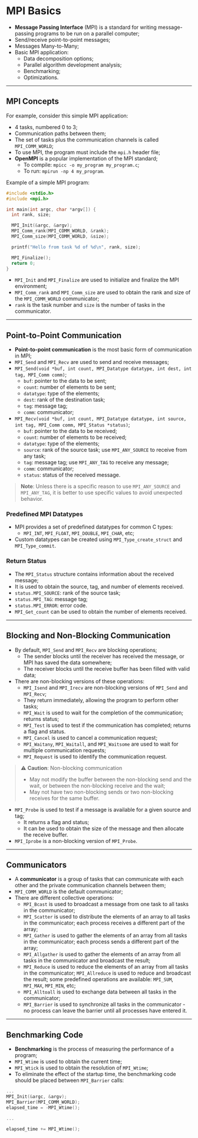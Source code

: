 # MPI Basics

* **Message Passing Interface** (MPI) is a standard for writing message-passing programs to be run on a parallel computer;
* Send/receive point-to-point messages;
* Messages Many-to-Many;
* Basic MPI application:
  * Data decomposition options;
  * Parallel algorithm development analysis;
  * Benchmarking;
  * Optimizations.

---

## MPI Concepts

For example, consider this simple MPI application:

* 4 tasks, numbered 0 to 3;
* Communication paths between them;
* The set of tasks plus the communication channels is called `MPI_COMM_WORLD`;
* To use MPI, the program must include the `mpi.h` header file;
* **OpenMPI** is a popular implementation of the MPI standard;
  * To compile: `mpicc -o my_program my_program.c`;
  * To run: `mpirun -np 4 my_program`.

Example of a simple MPI program:

```c
#include <stdio.h>
#include <mpi.h>

int main(int argc, char *argv[]) {
  int rank, size;

  MPI_Init(&argc, &argv);
  MPI_Comm_rank(MPI_COMM_WORLD, &rank);
  MPI_Comm_size(MPI_COMM_WORLD, &size);

  printf("Hello from task %d of %d\n", rank, size);

  MPI_Finalize();
  return 0;
}
```

* `MPI_Init` and `MPI_Finalize` are used to initialize and finalize the MPI environment;
* `MPI_Comm_rank` and `MPI_Comm_size` are used to obtain the rank and size of the `MPI_COMM_WORLD` communicator;
* `rank` is the task number and `size` is the number of tasks in the communicator.

---

## Point-to-Point Communication

* **Point-to-point communication** is the most basic form of communication in MPI;
* `MPI_Send` and `MPI_Recv` are used to send and receive messages;
* `MPI_Send(void *buf, int count, MPI_Datatype datatype, int dest, int tag, MPI_Comm comm)`;
  * `buf`: pointer to the data to be sent;
  * `count`: number of elements to be sent;
  * `datatype`: type of the elements;
  * `dest`: rank of the destination task;
  * `tag`: message tag;
  * `comm`: communicator;
* `MPI_Recv(void *buf, int count, MPI_Datatype datatype, int source, int tag, MPI_Comm comm, MPI_Status *status)`;
  * `buf`: pointer to the data to be received;
  * `count`: number of elements to be received;
  * `datatype`: type of the elements;
  * `source`: rank of the source task; use `MPI_ANY_SOURCE` to receive from any task;
  * `tag`: message tag; use `MPI_ANY_TAG` to receive any message;
  * `comm`: communicator;
  * `status`: status of the received message.

> **Note**: Unless there is a specific reason to use `MPI_ANY_SOURCE` and `MPI_ANY_TAG`, it is better to use specific values to avoid unexpected behavior.

### Predefined MPI Datatypes

* MPI provides a set of predefined datatypes for common C types:
  * `MPI_INT`, `MPI_FLOAT`, `MPI_DOUBLE`, `MPI_CHAR`, etc;
* Custom datatypes can be created using `MPI_Type_create_struct` and `MPI_Type_commit`.

### Return Status

* The `MPI_Status` structure contains information about the received message;
* It is used to obtain the source, tag, and number of elements received.
* `status.MPI_SOURCE`: rank of the source task;
* `status.MPI_TAG`: message tag;
* `status.MPI_ERROR`: error code.
* `MPI_Get_count` can be used to obtain the number of elements received.

---

## Blocking and Non-Blocking Communication

* By default, `MPI_Send` and `MPI_Recv` are blocking operations;
  * The sender blocks until the receiver has received the message, or MPI has saved the data somewhere;
  * The receiver blocks until the receive buffer has been filled with valid data;
* There are non-blocking versions of these operations:
  * `MPI_Isend` and `MPI_Irecv` are non-blocking versions of `MPI_Send` and `MPI_Recv`;
  * They return immediately, allowing the program to perform other tasks;
  * `MPI_Wait` is used to wait for the completion of the communication; returns status;
  * `MPI_Test` is used to test if the communication has completed; returns a flag and status.
  * `MPI_Cancel` is used to cancel a communication request;
  * `MPI_Waitany`, `MPI_Waitall`, and `MPI_Waitsome` are used to wait for multiple communication requests;
  * `MPI_Request` is used to identify the communication request.

> ⚠️ **Caution**: Non-blocking communication
>
> * May not modify the buffer between the non-blocking send and the wait, or between the non-blocking receive and the wait;
> * May not have two non-blocking sends or two non-blocking receives for the same buffer.

* `MPI_Probe` is used to test if a message is available for a given source and tag;
  * It returns a flag and status;
  * It can be used to obtain the size of the message and then allocate the receive buffer.
* `MPI_Iprobe` is a non-blocking version of `MPI_Probe`.

---

## Communicators

* A **communicator** is a group of tasks that can communicate with each other and the private communication channels between them;
* `MPI_COMM_WORLD` is the default communicator;
* There are different collective operations:
  * `MPI_Bcast` is used to broadcast a message from one task to all tasks in the communicator;
  * `MPI_Scatter` is used to distribute the elements of an array to all tasks in the communicator; each process receives a different part of the array;
  * `MPI_Gather` is used to gather the elements of an array from all tasks in the communicator; each process sends a different part of the array;
  * `MPI_Allgather` is used to gather the elements of an array from all tasks in the communicator and broadcast the result;
  * `MPI_Reduce` is used to reduce the elements of an array from all tasks in the communicator; `MPI_Allreduce` is used to reduce and broadcast the result; some predefined operations are available: `MPI_SUM`, `MPI_MAX`, `MPI_MIN`, etc;
  * `MPI_Alltoall` is used to exchange data between all tasks in the communicator;
  * `MPI_Barrier` is used to synchronize all tasks in the communicator - no process can leave the barrier until all processes have entered it.

---

## Benchmarking Code

* **Benchmarking** is the process of measuring the performance of a program;
* `MPI_Wtime` is used to obtain the current time;
* `MPI_Wtick` is used to obtain the resolution of `MPI_Wtime`;
* To eliminate the effect of the startup time, the benchmarking code should be placed between `MPI_Barrier` calls:

```c
...
MPI_Init(&argc, &argv);
MPI_Barrier(MPI_COMM_WORLD);
elapsed_time = -MPI_Wtime();

...

elapsed_time += MPI_Wtime();
```

